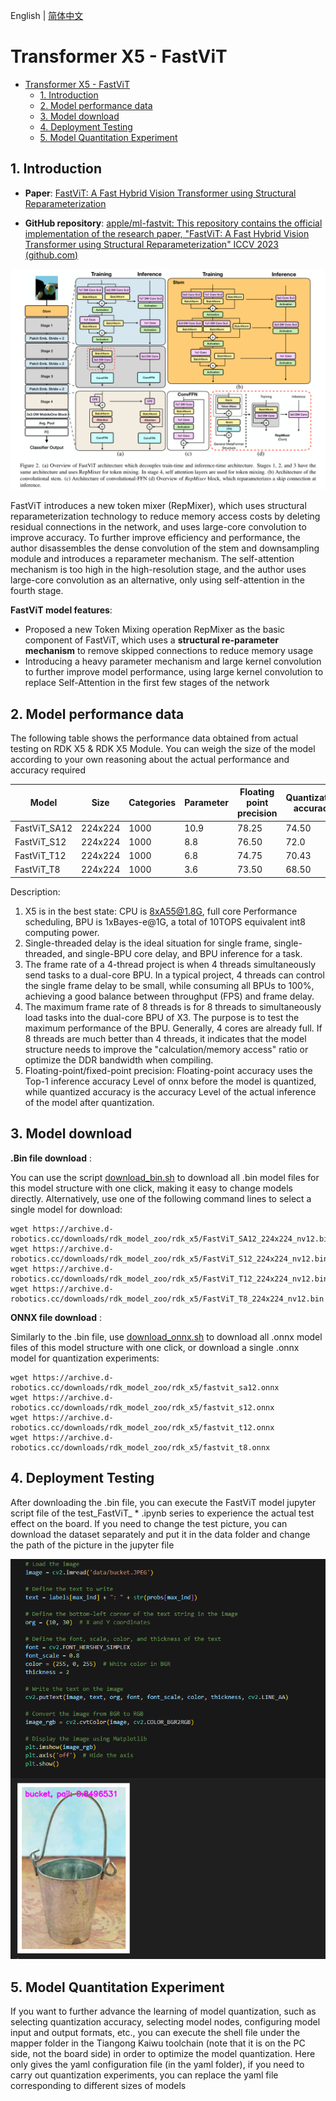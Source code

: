 English | [简体中文](./README_cn.md)

# Transformer X5 - FastViT

- [Transformer X5 - FastViT](#transformer-x5---fastvit)
  - [1. Introduction](#1-introduction)
  - [2. Model performance data](#2-model-performance-data)
  - [3. Model download](#3-model-download)
  - [4. Deployment Testing](#4ment-testing)
  - [5. Model Quantitation Experiment](#5-model-quantitation-experiment)


## 1. Introduction

- **Paper**: [FastViT: A Fast Hybrid Vision Transformer using Structural Reparameterization](http://arxiv.org/abs/2303.14189)

- **GitHub repository**: [apple/ml-fastvit: This repository contains the official implementation of the research paper, "FastViT: A Fast Hybrid Vision Transformer using Structural Reparameterization" ICCV 2023 (github.com)](https://github.com/apple/ml-fastvit)

![](./data/FastViT_architecture.png)

FastViT introduces a new token mixer (RepMixer), which uses structural reparameterization technology to reduce memory access costs by deleting residual connections in the network, and uses large-core convolution to improve accuracy. To further improve efficiency and performance, the author disassembles the dense convolution of the stem and downsampling module and introduces a reparameter mechanism. The self-attention mechanism is too high in the high-resolution stage, and the author uses large-core convolution as an alternative, only using self-attention in the fourth stage.


**FastViT model features**:

- Proposed a new Token Mixing operation RepMixer as the basic component of FastViT, which uses a **structural re-parameter mechanism** to remove skipped connections to reduce memory usage
- Introducing a heavy parameter mechanism and large kernel convolution to further improve model performance, using large kernel convolution to replace Self-Attention in the first few stages of the network


## 2. Model performance data

The following table shows the performance data obtained from actual testing on RDK X5 & RDK X5 Module. You can weigh the size of the model according to your own reasoning about the actual performance and accuracy required


| Model        | Size    | Categories | Parameter | Floating point precision | Quantization accuracy | Latency/throughput (single-threaded) | Latency/throughput (multi-threaded) | Frame rate(FPS) |
| ------------ | ------- | ---------- | --------- | ------------------------ | --------------------- | ------------------------------------ | ----------------------------------- | --------------- |
| FastViT_SA12 | 224x224 | 1000       | 10.9      | 78.25                    | 74.50                 | 11.56                                | 42.45                               | 93.44           |
| FastViT_S12  | 224x224 | 1000       | 8.8       | 76.50                    | 72.0                  | 5.86                                 | 20.45                               | 193.87          |
| FastViT_T12  | 224x224 | 1000       | 6.8       | 74.75                    | 70.43                 | 4.97                                 | 16.87                               | 234.78          |
| FastViT_T8   | 224x224 | 1000       | 3.6       | 73.50                    | 68.50                 | 2.09                                 | 5.93                                | 667.21          |


Description:
1. X5 is in the best state: CPU is 8xA55@1.8G, full core Performance scheduling, BPU is 1xBayes-e@1G, a total of 10TOPS equivalent int8 computing power.
2. Single-threaded delay is the ideal situation for single frame, single-threaded, and single-BPU core delay, and BPU inference for a task.
3. The frame rate of a 4-thread project is when 4 threads simultaneously send tasks to a dual-core BPU. In a typical project, 4 threads can control the single frame delay to be small, while consuming all BPUs to 100%, achieving a good balance between throughput (FPS) and frame delay.
4. The maximum frame rate of 8 threads is for 8 threads to simultaneously load tasks into the dual-core BPU of X3. The purpose is to test the maximum performance of the BPU. Generally, 4 cores are already full. If 8 threads are much better than 4 threads, it indicates that the model structure needs to improve the "calculation/memory access" ratio or optimize the DDR bandwidth when compiling.
5. Floating-point/fixed-point precision: Floating-point accuracy uses the Top-1 inference accuracy Level of onnx before the model is quantized, while quantized accuracy is the accuracy Level of the actual inference of the model after quantization.


## 3. Model download

**.Bin file download** :

You can use the script [download_bin.sh](./model/download_bin.sh) to download all .bin model files for this model structure with one click, making it easy to change models directly. Alternatively, use one of the following command lines to select a single model for download:

```shell
wget https://archive.d-robotics.cc/downloads/rdk_model_zoo/rdk_x5/FastViT_SA12_224x224_nv12.bin
wget https://archive.d-robotics.cc/downloads/rdk_model_zoo/rdk_x5/FastViT_S12_224x224_nv12.bin
wget https://archive.d-robotics.cc/downloads/rdk_model_zoo/rdk_x5/FastViT_T12_224x224_nv12.bin
wget https://archive.d-robotics.cc/downloads/rdk_model_zoo/rdk_x5/FastViT_T8_224x224_nv12.bin
```

**ONNX file download** :

Similarly to the .bin file, use [download_onnx.sh](./model/download_onnx.sh) to download all .onnx model files of this model structure with one click, or download a single .onnx model for quantization experiments:

```shell
wget https://archive.d-robotics.cc/downloads/rdk_model_zoo/rdk_x5/fastvit_sa12.onnx
wget https://archive.d-robotics.cc/downloads/rdk_model_zoo/rdk_x5/fastvit_s12.onnx
wget https://archive.d-robotics.cc/downloads/rdk_model_zoo/rdk_x5/fastvit_t12.onnx
wget https://archive.d-robotics.cc/downloads/rdk_model_zoo/rdk_x5/fastvit_t8.onnx
```

## 4. Deployment Testing

After downloading the .bin file, you can execute the FastViT model jupyter script file of the test_FastViT_ * .ipynb series to experience the actual test effect on the board. If you need to change the test picture, you can download the dataset separately and put it in the data folder and change the path of the picture in the jupyter file

![alt text](./data/inference.png)

## 5. Model Quantitation Experiment

If you want to further advance the learning of model quantization, such as selecting quantization accuracy, selecting model nodes, configuring model input and output formats, etc., you can execute the shell file under the mapper folder in the Tiangong Kaiwu toolchain (note that it is on the PC side, not the board side) in order to optimize the model quantization. Here only gives the yaml configuration file (in the yaml folder), if you need to carry out quantization experiments, you can replace the yaml file corresponding to different sizes of models